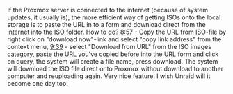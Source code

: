 If the Proxmox server is connected to the internet (because of system updates, it usually is), the more efficient way of getting ISOs onto the local storage is to paste the URL in to a form and download direct from the internet into the ISO folder. How to do? [8:57](https://www.youtube.com/watch?v=sZcOlW-DwrU&t=537s) - Copy the URL from ISO-file by right click on "download now"-link and select "copy link address" from the context menu, [9:39](https://www.youtube.com/watch?v=sZcOlW-DwrU&t=579s) - select "Download from URL" from the ISO images category, paste the URL you've copied before into the URL form and click on query, the system will create a file name, press download. The system will download the ISO file direct onto Proxmox without download to another computer and reuploading again. Very nice feature, I wish Unraid will it become one day too.